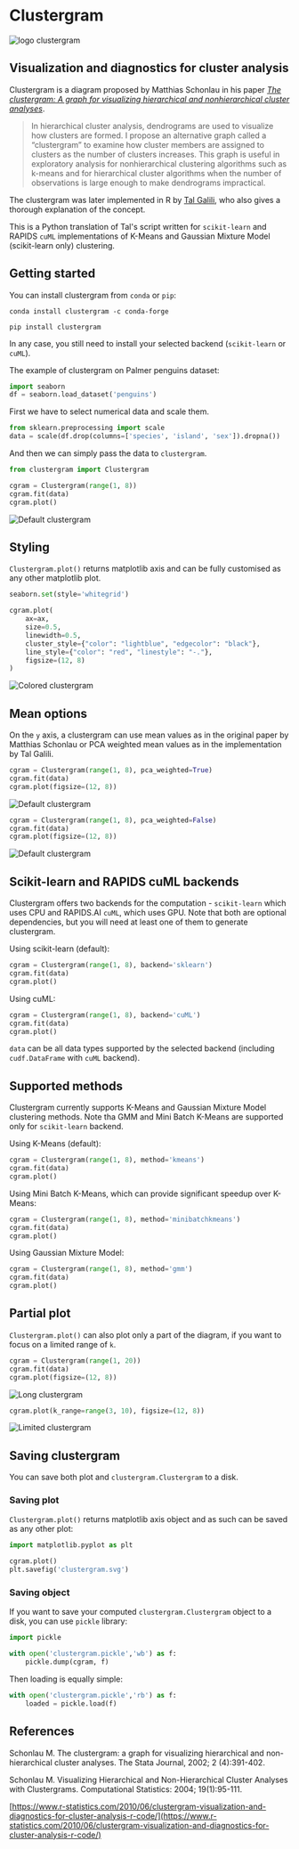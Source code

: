 # Clustergram

![logo clustergram](https://raw.githubusercontent.com/martinfleis/clustergram/master/doc/_static/logo.svg)

## Visualization and diagnostics for cluster analysis

Clustergram is a diagram proposed by Matthias Schonlau in his paper *[The clustergram: A graph for visualizing hierarchical and nonhierarchical cluster analyses](https://journals.sagepub.com/doi/10.1177/1536867X0200200405)*.

> In hierarchical cluster analysis, dendrograms are used to visualize how clusters are formed. I propose an alternative graph called a “clustergram” to examine how cluster members are assigned to clusters as the number of clusters increases. This graph is useful in exploratory analysis for nonhierarchical clustering algorithms such as k-means and for hierarchical cluster algorithms when the number of observations is large enough to make dendrograms impractical.

The clustergram was later implemented in R by [Tal Galili](https://www.r-statistics.com/2010/06/clustergram-visualization-and-diagnostics-for-cluster-analysis-r-code/), who also gives a thorough explanation of the concept.

This is a Python translation of Tal's script written for `scikit-learn` and RAPIDS `cuML` implementations of K-Means and Gaussian Mixture Model (scikit-learn only) clustering.

## Getting started

You can install clustergram from `conda` or `pip`:

```shell
conda install clustergram -c conda-forge
```

```shell
pip install clustergram
```

In any case, you still need to install your selected backend 
(`scikit-learn` or `cuML`).

The example of clustergram on Palmer penguins dataset:

```python
import seaborn
df = seaborn.load_dataset('penguins')
```

First we have to select numerical data and scale them.

```python
from sklearn.preprocessing import scale
data = scale(df.drop(columns=['species', 'island', 'sex']).dropna())
```

And then we can simply pass the data to `clustergram`.

```python
from clustergram import Clustergram

cgram = Clustergram(range(1, 8))
cgram.fit(data)
cgram.plot()
```

![Default clustergram](https://raw.githubusercontent.com/martinfleis/clustergram/master/doc/_static/default.png)

## Styling

`Clustergram.plot()` returns matplotlib axis and can be fully customised as any other matplotlib plot.

```python
seaborn.set(style='whitegrid')

cgram.plot(
    ax=ax,
    size=0.5,
    linewidth=0.5,
    cluster_style={"color": "lightblue", "edgecolor": "black"},
    line_style={"color": "red", "linestyle": "-."},
    figsize=(12, 8)
)
```
![Colored clustergram](https://raw.githubusercontent.com/martinfleis/clustergram/master/doc/_static/colors.png)

## Mean options

On the `y` axis, a clustergram can use mean values as in the original paper by Matthias Schonlau or PCA weighted mean values as in the implementation by Tal Galili.

```python
cgram = Clustergram(range(1, 8), pca_weighted=True)
cgram.fit(data)
cgram.plot(figsize=(12, 8))
```
![Default clustergram](https://raw.githubusercontent.com/martinfleis/clustergram/master/doc/_static/pca_true.png)

```python
cgram = Clustergram(range(1, 8), pca_weighted=False)
cgram.fit(data)
cgram.plot(figsize=(12, 8))
```
![Default clustergram](https://raw.githubusercontent.com/martinfleis/clustergram/master/doc/_static/pca_false.png)

## Scikit-learn and RAPIDS cuML backends

Clustergram offers two backends for the computation - `scikit-learn` which uses CPU and RAPIDS.AI `cuML`, which uses GPU. Note that both are optional dependencies, but you will need at least one of them to generate clustergram.

Using scikit-learn (default):

```python
cgram = Clustergram(range(1, 8), backend='sklearn')
cgram.fit(data)
cgram.plot()
```

Using cuML:

```python
cgram = Clustergram(range(1, 8), backend='cuML')
cgram.fit(data)
cgram.plot()
```

`data` can be all data types supported by the selected backend (including `cudf.DataFrame` with `cuML` backend).

## Supported methods

Clustergram currently supports K-Means and Gaussian Mixture Model clustering methods. Note tha GMM and Mini Batch K-Means are supported only for `scikit-learn` backend.

Using K-Means (default):

```python
cgram = Clustergram(range(1, 8), method='kmeans')
cgram.fit(data)
cgram.plot()
```

Using Mini Batch K-Means, which can provide significant speedup over K-Means:

```python
cgram = Clustergram(range(1, 8), method='minibatchkmeans')
cgram.fit(data)
cgram.plot()
```

Using Gaussian Mixture Model:

```python
cgram = Clustergram(range(1, 8), method='gmm')
cgram.fit(data)
cgram.plot()
```

## Partial plot

`Clustergram.plot()` can also plot only a part of the diagram, if you want to focus on a limited range of `k`.

```python
cgram = Clustergram(range(1, 20))
cgram.fit(data)
cgram.plot(figsize=(12, 8))
```
![Long clustergram](https://raw.githubusercontent.com/martinfleis/clustergram/master/doc/_static/20_clusters.png)

```python
cgram.plot(k_range=range(3, 10), figsize=(12, 8))
```
![Limited clustergram](https://raw.githubusercontent.com/martinfleis/clustergram/master/doc/_static/limited_plot.png)

## Saving clustergram

You can save both plot and `clustergram.Clustergram` to a disk.

### Saving plot

`Clustergram.plot()` returns matplotlib axis object and as such can be saved as any other plot:

```python
import matplotlib.pyplot as plt

cgram.plot()
plt.savefig('clustergram.svg')
```

### Saving object

If you want to save your computed `clustergram.Clustergram` object to a disk, you can use `pickle` library:

```python
import pickle

with open('clustergram.pickle','wb') as f:
    pickle.dump(cgram, f)
```

Then loading is equally simple:

```python
with open('clustergram.pickle','rb') as f:
    loaded = pickle.load(f)
```

## References
Schonlau M. The clustergram: a graph for visualizing hierarchical and non-hierarchical cluster analyses. The Stata Journal, 2002; 2 (4):391-402.

Schonlau M. Visualizing Hierarchical and Non-Hierarchical Cluster Analyses with Clustergrams. Computational Statistics: 2004; 19(1):95-111.

[https://www.r-statistics.com/2010/06/clustergram-visualization-and-diagnostics-for-cluster-analysis-r-code/](https://www.r-statistics.com/2010/06/clustergram-visualization-and-diagnostics-for-cluster-analysis-r-code/)
